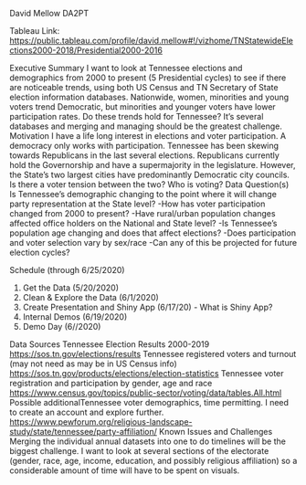 David Mellow DA2PT

Tableau Link: https://public.tableau.com/profile/david.mellow#!/vizhome/TNStatewideElections2000-2018/Presidential2000-2016

Executive Summary
I want to look at Tennessee elections and demographics from 2000 to present (5  Presidential cycles) to see if there are noticeable trends, using both US Census and TN Secretary of State election information databases. Nationwide, women, minorities and young voters trend Democratic, but minorities and younger voters have lower participation rates. Do these trends hold for Tennessee? It’s several databases and merging and managing should be the greatest challenge.
Motivation
I have a life long interest in elections and voter participation. A democracy only works with participation. Tennessee has been skewing towards Republicans in the last several elections. Republicans currently hold the Governorship and have a supermajority in the legislature. However, the State’s two largest cities have predominantly Democratic city councils. Is there a voter tension between the two? Who is voting?
Data Question(s)
Is Tennessee’s demographic changing to the point where it will change party representation at the State level?
	-How has voter participation changed from 2000 to present?
-Have rural/urban population changes affected office holders on the National and State level?
	-Is Tennessee’s population age changing  and does that affect elections?
	-Does participation and voter selection vary by sex/race
	-Can any of this be projected for future election cycles?
	

Schedule (through 6/25/2020)
1.	Get the Data (5/20/2020)
2.	Clean & Explore the Data (6/1/2020)
3.	Create Presentation and Shiny App (6/17/20) - What is Shiny App?
4.	Internal Demos (6/19/2020)
5.	Demo Day (6//2020)

Data Sources
Tennessee Election Results 2000-2019 https://sos.tn.gov/elections/results
Tennessee registered voters and turnout (may not need as may be in US Census info) https://sos.tn.gov/products/elections/election-statistics
Tennessee voter registration and participation by gender, age and race https://www.census.gov/topics/public-sector/voting/data/tables.All.html
Possible additionalTennessee voter demographics, time permitting. I need to create an account and explore further. https://www.pewforum.org/religious-landscape-study/state/tennessee/party-affiliation/
Known Issues and Challenges
Merging  the individual annual datasets into one to do timelines will be the biggest challenge. I want to look at several sections of the electorate (gender, race, age, income, education, and possibly religious affiliation) so a considerable amount of time will have to be spent on visuals.

